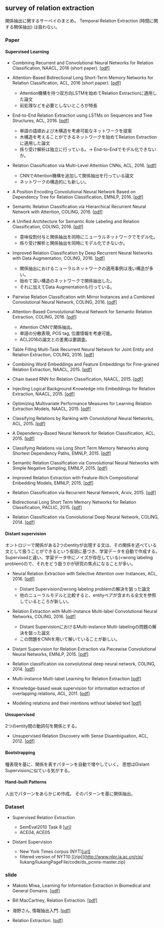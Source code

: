 ## survey of relation extraction
関係抽出に関するサーベイのまとめ。
Temporal Relation Extraction (時間に関する関係抽出) は扱わない。

### Paper
#### Supervised Learning
- Combining Recurrent and Convolutional Neural Networks for Relation Classification, NAACL, 2016 (short paper).
[[pdf]](https://aclweb.org/anthology/N/N16/N16-1065.pdf)

- Attention-Based Bidirectional Long Short-Term Memory Networks for Relation Classification, ACL, 2016 (short paper).
[[pdf]](http://www.aclweb.org/anthology/P/P16/P16-2034.pdf)
  - Attention機構を持つ双方向LSTMを始めてRelation Extractionに適用した論文
  - 前処理などを必要としないところが特長

- End-to-End Relation Extraction using LSTMs on Sequences and Tree Structures, ACL, 2016.
[[pdf]](https://aclweb.org/anthology/P/P16/P16-1105.pdf)
  - 単語の語順および木構造を考慮可能なネットワークを提案
  - 木構造を考えることができるネットワークを始めてRelation Extractionに適用した論文
  - 係り受け解析は独立に行っている。→ End-to-Endでモデル化できないか。

- Relation Classification via Multi-Level Attention CNNs, ACL, 2016.
[[pdf]](http://aclweb.org/anthology/P/P16/P16-1123.pdf)
  - CNNでAttention機構を追加して関係抽出を行っている論文
  - ネットワークの構造的にも新しい。

- A Position Encoding Convolutional Neural Network Based on Dependency Tree for Relation Classification, EMNLP, 2016.
[[pdf]](http://aclweb.org/anthology/D/D16/D16-1007.pdf)

- Semantic Relation Classification via Hierarchical Recurrent Neural Network with Attention, COLING, 2016.
[[pdf]](http://aclweb.org/anthology/C/C16/C16-1119.pdf)

- A Unified Architecture for Semantic Role Labeling and Relation Classification, COLING, 2016.
[[pdf]](http://aclweb.org/anthology/C/C16/C16-1120.pdf)
  - 意味役割付与と関係抽出を同時にニューラルネットワークでモデル化。
  - 係り受け解析と関係抽出を同時にモデル化できないか。

- Improved Relation Classification by Deep Recurrent Neural Networks with Data Augmentation, COLING, 2016.
[[pdf]](http://aclweb.org/anthology/C/C16/C16-1138.pdf)
  - 関係抽出におけるニューラルネットワークの適用事例は浅い構造が多い。
  - 始めて深い構造のネットワークで関係抽出した。
  - それに加えてData Augmentationも行っている。

- Pairwise Relation Classification with Mirror Instances and a Combined Convolutional Neural Network, COLING, 2016.
[[pdf]](http://aclweb.org/anthology/C/C16/C16-1223.pdf)

- Attention-Based Convolutional Neural Network for Semantic Relation Extraction, COLING, 2016.
[[pdf]](http://aclweb.org/anthology/C/C16/C16-1238.pdf)
  - Attention CNNで関係抽出。
  - 単語の分散表現, POS tag, 位置情報を考慮可能。
  - ACL2016の論文との差異は要調査。

- Table Filling Multi-Task Recurrent Neural Network for Joint Entity and Relation Extraction, COLING, 2016.
[[pdf]](http://aclweb.org/anthology/C/C16/C16-1239.pdf)

- Combining Word Embeddings and Feature Embeddings for Fine-grained Relation Extraction, NAACL, 2015.
[[pdf]](http://aclweb.org/anthology/N/N15/N15-1155.pdf)

- Chain based RNN for Relation Classification, NAACL, 2015.
[[pdf]](http://aclweb.org/anthology/N/N15/N15-1133.pdf)

- Injecting Logical Background Knowledge into Embeddings for Relation Extraction, NAACL, 2015.
[[pdf]](http://aclweb.org/anthology/N/N15/N15-1118.pdf)

- Optimizing Multivariate Performance Measures for Learning Relation Extraction Models, NAACL, 2015.
[[pdf]](http://aclweb.org/anthology/N/N15/N15-1090.pdf)

- Classifying Relations by Ranking with Convolutional Neural Networks, ACL, 2015.
[[pdf]](http://aclweb.org/anthology/P/P15/P15-1061.pdf)

- A Dependency-Based Neural Network for Relation Classification, ACL, 2015.
[[pdf]](http://aclweb.org/anthology/P/P15/P15-2047.pdf)

- Classifying Relations via Long Short Term Memory Networks along Shortest Dependency Paths, EMNLP, 2015.
[[pdf]](http://aclweb.org/anthology/D/D15/D15-1206.pdf)

- Semantic Relation Classification via Convolutional Neural Networks with Simple Negative Sampling, EMNLP, 2015.
[[pdf]](http://aclweb.org/anthology/D/D15/D15-1062.pdf)

- Improved Relation Extraction with Feature-Rich Compositional Embedding Models, EMNLP, 2015.
[[pdf]](http://aclweb.org/anthology/D/D15/D15-1205.pdf)

- Relation Classification via Recurrent Neural Network, Arxiv, 2015.
[[pdf]](https://arxiv.org/pdf/1508.01006.pdf)

- Bidirectional Long Short Term Memory Networks for Relation Classification, PACLIC, 2015.
[[pdf]](https://pdfs.semanticscholar.org/c68e/c24e2f97c6875cd006a9fa2f0fbe934e4ae0.pdf)

- Relation Classification via Convolutional Deep Neural Network, COLING, 2014.
[[pdf]](https://aclweb.org/anthology/C/C14/C14-1220.pdf)


#### Distant supervision
オントロジーで関係がある2つのentityが出現する文は、その関係を述べている文として扱うことができるという仮説に基づき、学習データを自動で作成する。
Supervisedと違い、学習データ中にノイズが存在している(=wrong labeling problem)ので、それをどう扱うかが研究の焦点になることが多い。

- Neural Relation Extraction with Selective Attention over Instances, ACL, 2016.
[[pdf]](http://www.aclweb.org/anthology/P/P16/P16-1200.pdf)
  - Distant Supervisionのwrong labeling problemの解決を狙った論文
  - 他のニューラルモデルと比較すると、entityペアが含まれる全文を参照しているところが新しい。

- Relation Extraction with Multi-instance Multi-label Convolutional Neural Networks, COLING, 2016.
[[pdf]](https://www.aclweb.org/anthology/C/C16/C16-1139.pdf)
  - Distant SupervisionにおけるMulti-instance Multi-labelingの問題の解決を狙った論文
  - この問題をCNNを用いて解いていることが新しい。

- Distant Supervision for Relation Extraction via Piecewise Convolutional Neural Networks, EMNLP, 2015.
[[pdf]](http://www.emnlp2015.org/proceedings/EMNLP/pdf/EMNLP203.pdf)

- Relation classification via convolutional deep neural network, COLING, 2014.
[[pdf]](http://www.aclweb.org/anthology/C14-1220)

- Multi-instance Multi-label Learning for Relation Extraction
[[pdf]](http://ai2-s2-pdfs.s3.amazonaws.com/151e/e8aedc97e7a388a8edd704ff13698a7af0b4.pdf)

- Knowledge-based weak supervision for information extraction of overlapping relations, ACL, 2011.
[[pdf]](http://raphaelhoffmann.com/publications/acl2011.pdf)

- Modeling relations and their mentions without labeled text
[[pdf]](https://pdfs.semanticscholar.org/db55/0f7af299157c67d7f1874bf784dca10ce4a9.pdf)


#### Unsupervised
2つのentity間の動詞句を関係とする。
- Unsupervised Relation Discovery with Sense Disambiguation, ACL, 2012.
[[pdf]](http://www.aclweb.org/anthology/P12-1075)


#### Bootstrapping
種表現を基に、関係を表すパターンを自動で増やしていく。
思想はDistant Supervisionに似ている気がする。


#### Hand-built Patterns
人出でパターンをあらかじめ作成。
そのパターンを基に関係抽出。


### Dataset
- Supervised Relation Extraction
  - SemEval2010 Task 8 [[url]](http://www.kozareva.com/downloads.html)
  - ACE04, ACE05

- Distant Supervision
  - New York Times corpus (NYT)[[url]](http://iesl.cs.umass.edu/riedel/ecml/)
  - filtered version of NYT10 [[zip]](http://www.nlpr.ia.ac.cn/cip/ ̃liukang/liukangPageFile/code/ds_pcnns-master.zip)


### slide
- Makoto Miwa, Learning for Information Extraction in Biomedical and General Domains.
[[pdf]](http://www.toyota-ti.ac.jp/Lab/Denshi/COIN/people/makoto.miwa/docs/keynotetalk_biotxtm2016.pdf)

- Bill MacCartney, Relation Extraction.
[[pdf]](https://web.stanford.edu/class/cs224u/materials/cs224u-2016-relation-extraction.pdf)

- 海野さん, 情報抽出入門.
[[pdf]](http://www.slideshare.net/unnonouno/ss-21254386)

- Relation Extraction.
[[pdf]](https://gate.ac.uk/sale/talks/gate-course-may10/track-3/module-11-ml-adv/module-11-relations.pdf)